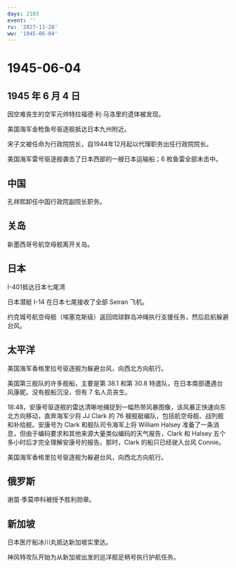 ```yaml
---
days: 2103
event: ''
ru: '2027-11-28'
ww: '1945-06-04'
---
```


# 1945-06-04

## 1945 年 6 月 4 日

因空难丧生的空军元帅特拉福德·利·马洛里的遗体被发现。

美国海军金枪鱼号驱逐舰抵达日本九州附近。

宋子文被任命为行政院院长，自1944年12月起以代理职务出任行政院院长。

美国海军雷号驱逐舰袭击了日本西部的一艘日本运输船；6 枚鱼雷全部未击中。

## 中国

孔祥熙卸任中国行政院副院长职务。

## 关岛

新墨西哥号航空母舰离开关岛。

## 日本

I-401抵达日本七尾湾

日本潜艇 I-14 在日本七尾接收了全部 Seiran 飞机。

约克城号航空母舰（埃塞克斯级）返回琉球群岛冲绳执行支援任务，然后启航躲避台风。

## 太平洋

美国海军香格里拉号驱逐舰为躲避台风，向西北方向航行。

美国第三舰队的许多舰船，主要是第 38.1 和第 30.8
特遣队，在日本南部遭遇台风康妮。没有舰船沉没，但有 7 名人员丧生。

18:48，安康号驱逐舰的雷达清晰地捕捉到一幅热带风暴图像，该风暴正快速向东北方向移动，直奔海军少将
JJ Clark 的 76 艘舰艇编队，包括航空母舰、战列舰和补给舰。安康号为 Clark
和舰队司令海军上将 William Halsey
准备了一条消息，但由于编码要求和其他来源大量类似编码的天气报告，Clark 和
Halsey 五个多小时后才完全理解安康号的报告。那时，Clark
的船只已经驶入台风 Connie。

美国海军香格里拉号驱逐舰为躲避台风，向西北方向航行。

## 俄罗斯

谢苗·季莫申科被授予胜利勋章。

## 新加坡

日本医疗船冰川丸抵达新加坡实里达。

神风特攻队开始为从新加坡出发的巡洋舰足柄号执行护航任务。